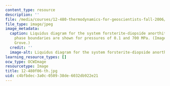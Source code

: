 ```yaml
---
content_type: resource
description: ''
file: /media/courses/12-480-thermodynamics-for-geoscientists-fall-2006/c4bfbdec3a0c050938de6032db922e21_12-480f06-th.jpg
file_type: image/jpeg
image_metadata:
  caption: Liquidus diagram for the system forsterite-diopside anorthite. Primary
    phase boundaries are shown for pressures of 0.1 and 700 MPa. (Image by Prof. Timothy
    Grove.)
  credit: ''
  image-alt: Liquidus diagram for the system forsterite-diopside anorthite.
learning_resource_types: []
ocw_type: OCWImage
resourcetype: Image
title: 12-480f06-th.jpg
uid: c4bfbdec-3a0c-0509-38de-6032db922e21
---
```


